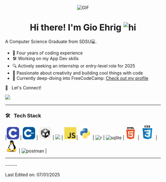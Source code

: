<p align="center">
<img alt="GIF" src="https://cdn.dribbble.com/users/1187278/screenshots/15719501/media/02b128a761010ed25d595a82daff17d4.gif" height="280" />
 <p/>
<h1 align="center"> Hi there! I'm Gio Ehrig <img src="https://user-images.githubusercontent.com/1303154/88677602-1635ba80-d120-11ea-84d8-d263ba5fc3c0.gif" width="28px" alt="hi"></h1>

A Computer Science Graduate from SDSU💻.

<!-- TODO: Add last video link -->

- :seedling: Four years of coding experience
- 🛠️ Working on my App Dev skills
- 🔍 Actively seeking an internship or entry-level role for 2025
- 💭 Passionate about creativity and building cool things with code
- 🧠 Currently deep-diving into FreeCodeCamp: <a href="https://www.freecodecamp.org/UhOhGio" target="_blank">Check out my profile</a>

🤝 &nbsp; Let's Connect!

[<img src="https://img.shields.io/badge/linkedin-%230077B5.svg?&style=for-the-badge&logo=linkedin&logoColor=white" />](https://www.linkedin.com/in/gio-ehrig-691901214/)

<hr>

### 🛠 &nbsp; Tech Stack

|<img src="https://raw.githubusercontent.com/tandpfun/skill-icons/refs/heads/main/icons/C.svg" width=40> | <img src="https://raw.githubusercontent.com/tandpfun/skill-icons/refs/heads/main/icons/CPP.svg" width="40"> | <img src="https://raw.githubusercontent.com/tandpfun/skill-icons/refs/heads/main/icons/Unity-Light.svg" width="40"> | <img src="https://www.vectorlogo.zone/logos/java/java-vertical.svg" width="40"> | <img src="https://raw.githubusercontent.com/devicons/devicon/master/icons/javascript/javascript-original.svg" width="40">| <img src="https://raw.githubusercontent.com/devicons/devicon/master/icons/python/python-original.svg" alt="python" width="40">  |  <img src="https://www.vectorlogo.zone/logos/r-project/r-project-icon.svg" alt="r" width="40"> | <img src="https://www.vectorlogo.zone/logos/sqlite/sqlite-icon.svg" alt="sqlite" width="40"> |<img src="https://raw.githubusercontent.com/devicons/devicon/master/icons/html5/html5-original-wordmark.svg" alt="html5" width="40"> | <img src="https://raw.githubusercontent.com/devicons/devicon/master/icons/css3/css3-original-wordmark.svg" alt="css3" width="45" height="45"/> | <img src="https://raw.githubusercontent.com/devicons/devicon/master/icons/linux/linux-original.svg" alt="linux" width="40"> | <img src="https://www.vectorlogo.zone/logos/visualstudio_code/visualstudio_code-icon.svg" alt="postman" width="40"> |

<hr>
------

Last Edited on: 07/01/2025
